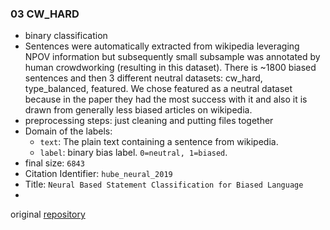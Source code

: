 ### 03 CW_HARD

- binary classification
- Sentences were automatically extracted from wikipedia leveraging NPOV information but subsequently small subsample was
  annotated by human crowdworking (resulting in this dataset). There is ~1800 biased sentences and then 3 different
  neutral datasets: cw_hard, type_balanced, featured. We chose featured as a neutral dataset because in the paper they
  had the most success with it and also it is drawn from generally less biased articles on wikipedia.
- preprocessing steps: just cleaning and putting files together
- Domain of the labels:
    - `text`: The plain text containing a sentence from wikipedia.
    - `label`: binary bias label. `0=neutral, 1=biased`.
- final size: `6843`
- Citation Identifier: `hube_neural_2019`
- Title: `Neural Based Statement Classification for Biased Language`
-

original [repository](https://github.com/ChristophHubeL3S/Neural_Based_Statement_Classification_for_Biased_Language_WSDM2019)
